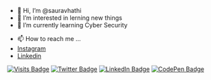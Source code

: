 - 👋 Hi, I’m @sauravhathi
- 👀 I’m interested in lerning new things
- 🌱 I’m currently learning Cyber Security
<!-- - 💞️ I’m looking to collaborate on ... -->
- 📫 How to reach me ...
- [Instagram](https://www.instagram.com/saurav_hathi/)
- [Linkedin](https://www.linkedin.com/in/sauravhathi/)

<!---
sauravhathi/sauravhathi is a ✨ special ✨ repository because its `README.md` (this file) appears on your GitHub profile.
You can click the Preview link to take a look at your changes.
--->

[![Visits Badge](https://badges.pufler.dev/visits/braydoncoyer/braydoncoyer)](https:braydoncoyer.dev)
[![Twitter Badge](https://img.shields.io/badge/Twitter-Profile-informational?style=flat&logo=twitter&logoColor=white&color=1CA2F1)](https://twitter.com/BraydonCoyer)
[![LinkedIn Badge](https://img.shields.io/badge/LinkedIn-Profile-informational?style=flat&logo=linkedin&logoColor=white&color=0D76A8)](https://www.linkedin.com/in/braydon-coyer/)
[![CodePen Badge](https://img.shields.io/badge/CodePen-Profile-informational?style=flat&logo=codepen&logoColor=white&color=black)](https://codepen.io/braydoncoyer)
